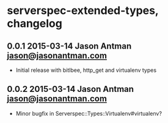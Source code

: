 # serverspec-extended-types, changelog

## 0.0.1 2015-03-14 Jason Antman <jason@jasonantman.com>

* Initial release with bitlbee, http_get and virtualenv types

## 0.0.2 2015-03-14 Jason Antman <jason@jasonantman.com>

* Minor bugfix in Serverspec::Types::Virtualenv#virtualenv?
